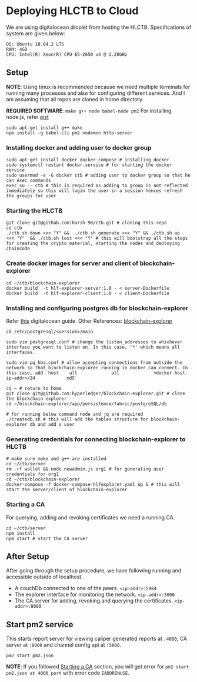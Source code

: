 # Deploying HLCTB to Cloud

We are using digitalocean droplet from hosting the HLCTB. Specifications of system are given below:

```
OS: Ubuntu 18.04.2 LTS
RAM: 4GB
CPU: Intel(R) Xeon(R) CPU E5-2650 v4 @ 2.20GHz
```


## Setup

__NOTE__: Using tmux is recommended because we need multiple terminals for running many processes and also for configuring different services. And I am assuming that all repos are cloned in home directory.

__REQUIRED SOFTWARE__: `make g++ node babel-node pm2`
For installing node.js, refer [gist](https://gist.github.com/d2s/372b5943bce17b964a79)
```
sudo apt-get install g++ make
npm install -g babel-cli pm2 nodemon http-server
```

### Installing docker and adding user to docker group
```
sudo apt-get install docker docker-compose # installing docker
sudo systemctl restart docker.service # for starting the docker service
sudo usermod -a -G docker ctb # adding user to docker group so that he can exec commands
exec su -- ctb # this is required as adding to group is not reflected immediately so this will login the user in a session hences refresh the groups for user
```

### Starting the HLCTB
```
git clone git@github.com:harsh-98/ctb.git # cloning this repo
cd ctb
./ctb.sh down <<< "Y" &&  ./ctb.sh generate <<< "Y" && ./ctb.sh up  <<< "Y"  && ./ctb.sh test <<< "Y" # this will bootstrap all the steps for creating the crypto material, starting the nodes and deploying chaincode
```

### Create docker images for server and client of blockchain-explorer
```
cd ~/ctb/blockchain-explorer
docker build  -t hlf-explorer-server:1.0 - < server-Dockerfile
docker build  -t hlf-explorer-client:1.0 - < client-Dockerfile
```

### Installing and configuring postgres db for blockchain-explorer
Refer [this](https://www.digitalocean.com/community/tutorials/how-to-install-and-use-postgresql-on-ubuntu-18-04) digitalocean guide.
Other References: [blockchain-explorer](https://github.com/hyperledger/blockchain-explorer)

```
cd /etc/postgresql/<version>/main

sudo vim postgresql.conf # change the listen_addresses to whichever interface you want to listen on. In this case, '*' which means all interfaces.

sudo vim pg_hba.conf # allow accepting connections from outside the network so that blockchain-explorer running in docker can connect. In this case, add `host    all             all             <docker-host-ip-addr>/24            md5`

cd ~ # return to home
git clone git@github.com:hyperledger/blockchain-explorer.git # clone the blockchain-explorer
cd ~/blockchain-explorer/app/persistence/fabric/postgreSQL/db

# for running below command node and jq are required
./createdb.sh # this will add the tables structure for blockchain-explorer db and add a user
```

### Generating credentials for connecting blockchain-explorer to HLCTB
```
# make sure make and g++ are installed
cd ~/ctb/server
rm -rf wallet && node newadmin.js org1 # for generating user credentials for org1
cd ~/ctb/blockchain-explorer
docker-compose -f docker-compose-hlfexplorer.yaml up & # this will start the server/client of blockchain-explorer
```

### Starting a CA
For querying, adding and revoking certificates we need a running CA.
```
cd ~/ctb/server
npm install
npm start # start the CA server
```

## After Setup
After going through the setup procedure, we have following running and accessible outside of localhost.

- A couchDb connected to one of the peers. `<ip-addr>:5984`
- The explorer interface for monitoring the network. `<ip-addr>:3000`
- The CA server for adding, revoking and querying the certificates. `<ip-addr>:8000`

## Start pm2 service
This starts report server for viewing caliper generated reports at `:4000`, CA server at `:8000` and channel config api at `:5000`.
```
pm2 start pm2.json
```

__NOTE__: If you followed [Starting a CA](#starting-a-ca) section, you will get error for `pm2 start pm2.json at 4000 port` with error code `EADDRINUSE`.
